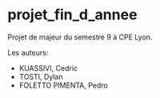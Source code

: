 # projet_fin_d_annee
Projet de majeur du semestre 9 à CPE Lyon.

Les auteurs:
* KUASSIVI, Cedric
* TOSTI, Dylan
* FOLETTO PIMENTA, Pedro
